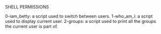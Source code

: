 SHELL PERMISSIONS

0-iam_betty: a script used to switch between users.
1-who_am_i: a script used to display current user.
2-groups: a script used to print all the groups the current user is part of.
